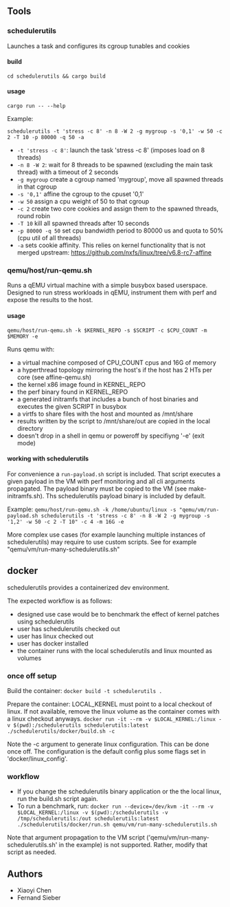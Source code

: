 ## Tools

### schedulerutils

Launches a task and configures its cgroup tunables and cookies

#### build

`cd schedulerutils && cargo build`

#### usage

`cargo run -- --help`

Example:

`schedulerutils -t 'stress -c 8' -n 8 -W 2 -g mygroup -s '0,1' -w 50 -c 2 -T 10 -p 80000 -q 50 -a`

* `-t 'stress -c 8'`: launch the task 'stress -c 8' (imposes load on 8 threads)
* `-n 8 -W 2`: wait for 8 threads to be spawned (excluding the main task thread) with a timeout of 2 seconds
* `-g mygroup` create a cgroup named 'mygroup', move all spawned threads in that cgroup
* `-s '0,1'` affine the cgroup to the cpuset '0,1'
* `-w 50` assign a cpu weight of 50 to that cgroup
* `-c 2` create two core cookies and assign them to the spawned threads, round robin
* `-T 10` kill all spawned threads after 10 seconds
* `-p 80000 -q 50` set cpu bandwidth period to 80000 us and quota to 50% (cpu util of all threads)
* `-a` sets cookie affinity. This relies on kernel functionality that is not merged upstream: https://github.com/nxfs/linux/tree/v6.8-rc7-affine

### qemu/host/run-qemu.sh

Runs a qEMU virtual machine with a simple busybox based userspace.
Designed to run stress workloads in qEMU, instrument them with perf and expose the results to the host.

#### usage

`qemu/host/run-qemu.sh -k $KERNEL_REPO -s $SCRIPT -c $CPU_COUNT -m $MEMORY -e`

Runs qemu with:
* a virtual machine composed of CPU_COUNT cpus and 16G of memory
* a hyperthread topology mirroring the host's if the host has 2 HTs per core (see affine-qemu.sh)
* the kernel x86 image found in KERNEL_REPO
* the perf binary found in KERNEL_REPO
* a generated initramfs that includes a bunch of host binaries and executes the given SCRIPT in busybox
* a virtfs to share files with the host and mounted as /mnt/share
* results written by the script to /mnt/share/out are copied in the local directory
* doesn't drop in a shell in qemu or poweroff by specifiyng '-e' (exit mode)

#### working with schedulerutils

For convenience a `run-payload.sh` script is included.
That script executes a given payload in the VM with perf monitoring and all cli arguments propagated.
The payload binary must be copied to the VM (see make-initramfs.sh).
Ths schedulerutils payload binary is included by default.

Example: `qemu/host/run-qemu.sh -k /home/ubuntu/linux -s "qemu/vm/run-payload.sh schedulerutils -t 'stress -c 8' -n 8 -W 2 -g mygroup -s '1,2' -w 50 -c 2 -T 10" -c 4 -m 16G -e`

More complex use cases (for example launching multiple instances of schedulerutils) may require to use custom scripts.
See for example "qemu/vm/run-many-schedulerutils.sh"

## docker

schedulerutils provides a containerized dev environment.

The expected workflow is as follows:
* designed use case would be to benchmark the effect of kernel patches using schedulerutils
* user has schedulerutils checked out
* user has linux checked out
* user has docker installed
* the container runs with the local schedulerutils and linux mounted as volumes

### once off setup

Build the container:
`docker build -t schedulerutils .`

Prepare the container:
LOCAL_KERNEL must point to a local checkout of linux. If not available, remove the linux volume as the container comes with a linux checkout anyways.
`docker run -it --rm -v $LOCAL_KERNEL:/linux -v $(pwd):/schedulerutils schedulerutils:latest ./schedulerutils/docker/build.sh -c`

Note the -c argument to generate linux configuration. This can be done once off. The configuration is the default config plus some flags set in 'docker/linux_config'.

### workflow

* If you change the schedulerutils binary application or the the local linux, run the build.sh script again.
* To run a benchmark, run:
`docker run --device=/dev/kvm -it --rm -v $LOCAL_KERNEL:/linux -v $(pwd):/schedulerutils -v /tmp/schedulerutils:/out schedulerutils:latest ./schedulerutils/docker/run.sh qemu/vm/run-many-schedulerutils.sh`

Note that argument propagation to the VM script ('qemu/vm/run-many-schedulerutils.sh' in the example) is not supported. Rather, modify that script as needed.

## Authors

* Xiaoyi Chen
* Fernand Sieber
